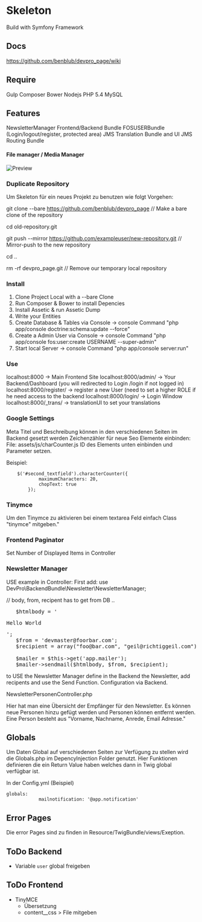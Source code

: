 # Skeleton

Build with Symfony Framework

## Docs

https://github.com/benblub/devpro_page/wiki

## Require

Gulp
Composer
Bower
Nodejs
PHP 5.4
MySQL

## Features

NewsletterManager
Frontend/Backend Bundle
FOSUSERBundle (Login/logout/register, protected area)
JMS Translation Bundle and UI
JMS Routing  Bundle
#### File manager / Media Manager

![Preview](https://raw.githubusercontent.com/benblub/devpro_page/master/web/assets/github/mediaManager.png)


### Duplicate Repository
Um Skeleton für ein neues Projekt zu benutzen wie folgt Vorgehen:

git clone --bare https://github.com/benblub/devpro_page
// Make a bare clone of the repository

cd old-repository.git

git push --mirror https://github.com/exampleuser/new-repository.git
// Mirror-push to the new repository

cd ..

rm -rf devpro_page.git
// Remove our temporary local repository

### Install

1. Clone Project Local with a --bare Clone
2. Run Composer & Bower to install Depencies
3. Install Assetic & run Assetic Dump
4. Write your Entities
5. Create Database & Tables via Console -> console Command "php app/console doctrine:schema:update --force"
6. Create a Admin User via Console -> console Command "php app/console fos:user:create USERNAME --super-admin"
7. Start local Server -> console Command "php app/console server:run"


### Use
localhost:8000 -> Main Frontend Site
localhost:8000/admin/ -> Your Backend/Dashboard (you will redirected to Login /login if not logged in)
localhost:8000/register/ -> register a new User (need to set a higher ROLE if he need access to the backend
localhost:8000/login/ -> Login Window
localhost:8000/_trans/ -> translationUI to set your translations


### Google Settings
Meta Titel und Beschreibung können in den verschiedenen Seiten im Backend gesetzt werden
Zeichenzähler für neue Seo Elemente einbinden:
File: assets/js/charCounter.js
ID des Elements unten einbinden und Parameter setzen.

Beispiel:

```
    $('#second_textfield').characterCounter({
            maximumCharacters: 20,
            chopText: true
        });
```


### Tinymce

Um den Tinymce zu aktivieren bei einem textarea Feld einfach Class "tinymce" mitgeben."


### Frontend Paginator

Set Number of Displayed Items in Controller


### Newsletter Manager

USE example in Controller:
First add: use DevPro\BackendBundle\Newsletter\NewsletterManager;

// body, from, recipent has to get from DB ..
<pre>
   $htmlbody = '<p>Hello World</p>';
   $from = 'devmaster@foorbar.com';
   $recipient = array("foo@bar.com", "geil@richtiggeil.com");

   $mailer = $this->get('app.mailer');
   $mailer->sendmail($htmlbody, $from, $recipient);
</pre>


to USE the Newsletter Manager define in the Backend the Newsletter, add recipents and use the Send Function.
Configuration via Backend.

NewsletterPersonenController.php

Hier hat man eine Übersicht der Empfänger für den Newsletter. Es können neue Personen hinzu gefügt werden und
Personen können entfernt werden. Eine Person besteht aus "Vorname, Nachname, Anrede, Email Adresse."

## Globals

Um Daten Global auf verschiedenen Seiten zur Verfügung zu stellen wird die Globals.php im DepencyInjection Folder genutzt.
Hier Funktionen definieren die ein Return Value haben welches dann in Twig global verfügbar ist.

In der Config.yml (Beispiel)
```
globals:
            mailnotification: '@app.notification'
```

## Error Pages

Die error Pages sind zu finden in Resource/TwigBundle/views/Exeption.

## ToDo Backend
- Variable `user` global freigeben

## ToDo Frontend
- TinyMCE
  - Übersetzung 
  - content__css > File mitgeben
